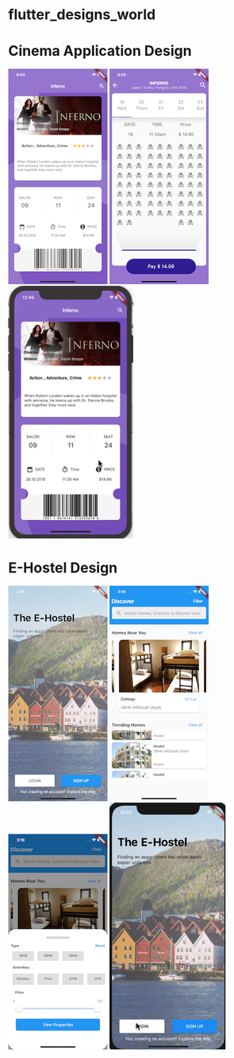 # flutter_designs_world

# Cinema Application Design 

![](/ScreenShots/Cinema_app_Main.png)    ![](/ScreenShots/Cinema_app_detail.png)    ![](/ScreenShots/Cinema_app.gif)

# E-Hostel Design

![](/ScreenShots/e_hostel/e_hostel_Main.png)  ![](/ScreenShots/e_hostel/e_hostel_Home.png)  ![](/ScreenShots/e_hostel/e_hostel_Home2.png)     ![](/ScreenShots/e_hostel/ScreenRecording.gif)
